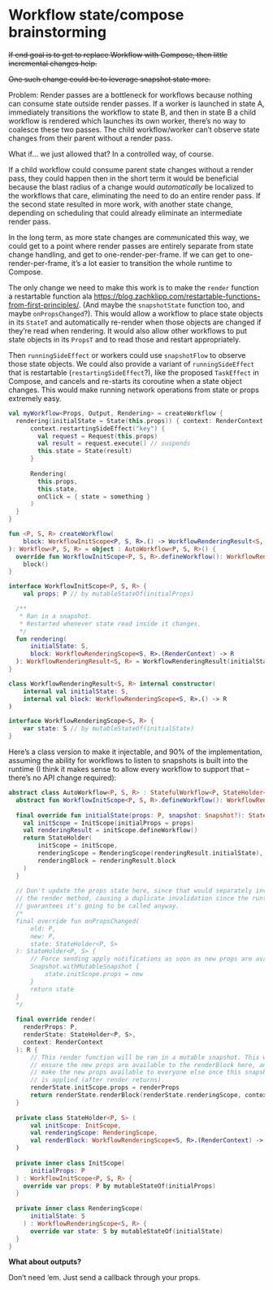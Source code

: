 # Workflow state/compose brainstorming

~~If end goal is to get to replace Workflow with Compose, then little incremental changes help.~~

~~One such change could be to leverage snapshot state more.~~

Problem: Render passes are a bottleneck for workflows because nothing can consume state outside render passes. If a worker is launched in state A, immediately transitions the workflow to state B, and then in state B a child workflow is rendered which launches its own worker, there’s no way to coalesce these two passes. The child workflow/worker can’t observe state changes from their parent without a render pass.

What if… we just allowed that? In a controlled way, of course.

If a child workflow could consume parent state changes without a render pass, they could happen then in the short term it would be beneficial because the blast radius of a change would *automatically* be localized to the workflows that care, eliminating the need to do an entire render pass. If the second state resulted in more work, with another state change, depending on scheduling that could already eliminate an intermediate render pass. 

In the long term, as more state changes are communicated this way, we could get to a point where render passes are entirely separate from state change handling, and get to one-render-per-frame. If we can get to one-render-per-frame, it’s a lot easier to transition the whole runtime to Compose.

The only change we need to make this work is to make the `render` function a restartable function ala https://blog.zachklipp.com/restartable-functions-from-first-principles/. (And maybe the `snapshotState` function too, and maybe `onPropsChanged`?). This would allow a workflow to place state objects in its `StateT` and automatically re-render when those objects are changed if they’re read when rendering. It would also allow other workflows to put state objects in its `PropsT` and to read those and restart appropriately.

Then `runningSideEffect` or workers could use `snapshotFlow` to observe those state objects. We could also provide a variant of `runningSideEffect` that is restartable (`restartingSideEffect`?), like the proposed `TaskEffect` in Compose, and cancels and re-starts its coroutine when a state object changes. This would make running network operations from state or props extremely easy.

```kotlin
val myWorkflow<Props, Output, Rendering> = createWorkflow {
  rendering(initialState = State(this.props)) { context: RenderContext ->
	  context.restartingSideEffect("key") {
	    val request = Request(this.props)
	    val result = request.execute() // suspends
	    this.state = State(result)
	  }
  
	  Rendering(
	    this.props,
	    this.state,
	    onClick = { state = something }
	  )
  }
}
```

```kotlin
fun <P, S, R> createWorkflow(
	block: WorkflowInitScope<P, S, R>.() -> WorkflowRenderingResult<S, R>
): Workflow<P, S, R> = object : AutoWorkflow<P, S, R>() {
  override fun WorkflowInitScope<P, S, R>.defineWorkflow(): WorkflowRenderingResult<S, R> =
    block()
}

interface WorkflowInitScope<P, S, R> {
	val props: P // by mutableStateOf(initialProps)

  /**
   * Ran in a snapshot.
   * Restarted whenever state read inside it changes.
   */
  fun rendering(
	  initialState: S,
	  block: WorkflowRenderingScope<S, R>.(RenderContext) -> R
  ): WorkflowRenderingResult<S, R> = WorkflowRenderingResult(initialState, block)
}

class WorkflowRenderingResult<S, R> internal constructor(
	internal val initialState: S,
	internal val block: WorkflowRenderingScope<S, R>.() -> R
)

interface WorkflowRenderingScope<S, R> {
	var state: S // by mutableStateOf(initialState)
}
```

Here’s a class version to make it injectable, and 90% of the implementation, assuming the ability for workflows to listen to snapshots is built into the runtime (I think it makes sense to allow every workflow to support that – there’s no API change required):

```kotlin
abstract class AutoWorkflow<P, S, R> : StatefulWorkflow<P, StateHolder<P, S>, Nothing, R>() {
  abstract fun WorkflowInitScope<P, S, R>.defineWorkflow(): WorkflowRenderingResult<S, R>
  
  final override fun initialState(props: P, snapshot: Snapshot?): StateHolder {
    val initScope = InitScope(initialProps = props)
    val renderingResult = initScope.defineWorkflow()
    return StateHolder(
	    initScope = initScope,
	    renderingScope = RenderingScope(renderingResult.initialState),
	    renderingBlock = renderingResult.block
    )
  }
  
  // Don't update the props state here, since that would separately invalidate
  // the render method, causing a duplicate invalidation since the runtime
  // guarantees it's going to be called anyway.
  /*
  final override fun onPropsChanged(
	  old: P,
	  new: P,
	  state: StateHolder<P, S>
  ): StateHolder<P, S> {
	  // Force sending apply notifications as soon as new props are available.
	  Snapshot.withMutableSnapshot {
		  state.initScope.props = new
	  }
	  return state
  }
  */
  
  final override render(
    renderProps: P,
    renderState: StateHolder<P, S>,
    context: RenderContext
  ): R {
	  // This render function will be ran in a mutable snapshot. This will
	  // ensure the new props are available to the renderBlock here, and
	  // make the new props available to everyone else once this snapshot
	  // is applied (after render returns).
	  renderState.initScope.props = renderProps
	  return renderState.renderBlock(renderState.renderingScope, context)
  }
  
  private class StateHolder<P, S> (
	  val initScope: InitScope,
	  val renderingScope: RenderingScope,
	  val renderBlock: WorkflowRenderingScope<S, R>.(RenderContext) -> R
  )
  
  private inner class InitScope(
	  initialProps: P
  ) : WorkflowInitScope<P, S, R> {
    override var props: P by mutableStateOf(initialProps)
  }
  
  private inner class RenderingScope(
	  initialState: S
	) : WorkflowRenderingScope<S, R> {
	  override var state: S by mutableStateOf(initialState)
  }
}
```

**What about outputs?**

Don’t need ‘em. Just send a callback through your props.
